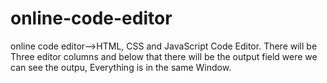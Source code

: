 # online-code-editor
online code editor-->HTML, CSS and JavaScript Code Editor.
There will be Three editor columns and below that there will be the output field were we can see the outpu, Everything is in the same Window.
